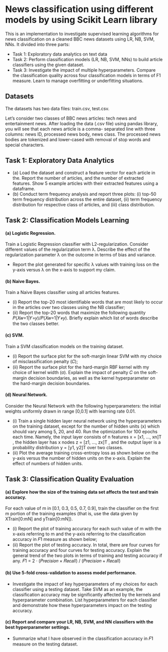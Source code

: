 # News classification using different models by using Scikit Learn library

This is an implementation to investigate supervised learning algorithms for news classification on a cleaned BBC news datasets using LR, NB, SVM, NNs. It divided into three parts:

* Task 1: Exploratory data analytics on text data
* Task 2: Perform classification models (LR, NB, SVM, NNs) to build article classifiers using the given dataset.
* Task 3: Investigate the impact of multiple hyperparameters. Compare the classification quality across four classification models in terms of F1 measure. Learn to manage overfitting or underfitting situations.

## Datasets

The datasets has two data files: train.csv, test.csv.

Let’s consider two classes of BBC news articles: tech news and entertainment news. After loading the data (.csv file) using pandas library, you will see that each news article is a comma- separated line with three columns: news ID, processed news body, news class. The processed news bodies are tokenized and lower-cased with removal of stop words and special characters. 


## Task 1: Exploratory Data Analytics

* (a) Load the dataset and construct a feature vector for each article in the. Report the number of articles, and the number of extracted features. Show 5 example articles with their extracted features using a dataframe.
* (b) Conduct term frequency analysis and report three plots: (i) top-50 term frequency distribution across the entire dataset, (ii) term frequency distribution for respective class of articles, and (iii) class distribution.

## Task 2: Classification Models Learning

#### (a) Logistic Regression. 
Train a Logistic Regression classifier with L2-regularization. Consider different values of the regularization term λ. Describe the effect of the regularization parameter λ on the outcome in terms of bias and variance. 
* Report the plot generated for specific λ values with training loss on the y-axis versus λ on the x-axis to support my claim.

#### (b) Naive Bayes. 
Train a Naive Bayes classifier using all articles features. 
* (i) Report the top-20 most identifiable words that are most likely to occur in the articles over two classes using the NB classifier;
* (ii) Report the top-20 words that maximize the following quantity 𝑃(𝑋𝑤=1|𝑌=𝑦)/𝑃(𝑋𝑤=1|𝑌≠𝑦). 
Briefly explain which list of words describe the two classes better.

####  (c) SVM. 
Train a SVM classification models on the training dataset. 
* (i) Report the surface plot for the soft-margin linear SVM with my choice of misclassification penalty (𝐶);
* (ii) Report the surface plot for the hard-margin RBF kernel with my choice of kernel width (σ). 
Explain the impact of penalty 𝐶 on the soft-margin decision boundaries, as well as the kernel hyperparameter on the hard-margin decision boundaries. 

#### (d) Neural Network. 
Consider the Neural Network with the following hyperparameters: the initial weights uniformly drawn in range [0,0.1] with learning rate 0.01. 
* (i) Train a single hidden layer neural network using the hyperparameters on the training dataset, except for the number of hidden units (x) which should vary among 5, 20, and 40. Run the optimization for 100 epochs each time. Namely, the input layer consists of n features x = [x1, ..., xn]T , the hidden layer has x nodes z = [z1, ..., zx]T , and the output layer is a probability distribution y = [y1, y2]T over two classes.
* (ii) Plot the average training cross-entropy loss as shown below on the y-axis versus the number of hidden units on the x-axis. Explain the effect of numbers of hidden units.

## Task 3: Classification Quality Evaluation

#### (a) Explore how the size of the training data set affects the test and train accuracy. 
For each value of m in [0.1, 0.3, 0.5, 0.7, 0.9], train the classifier on the first m portion of the training examples (that is, use the data given by XTrain[0:mN] and yTrain[0:mN]). 
* (i) Report the plot of training accuracy for each such value of m with the x-axis referring to m and the y-axis referring to the classification accuracy in 𝐹1 measure as shown below;
* (ii) Report the plot of testing accuracy. 
In total, there are four curves for training accuracy and four curves for testing accuracy. Explain the general trend of the two plots in terms of training and testing accuracy if any.
𝐹1 = 2 · (𝑃𝑟𝑒𝑐𝑖𝑠𝑖𝑜𝑛 × 𝑅𝑒𝑐𝑎𝑙𝑙) / (𝑃𝑟𝑒𝑐𝑖𝑠𝑖𝑜𝑛 + 𝑅𝑒𝑐𝑎𝑙𝑙)

#### (b) Use 5-fold cross-validation to assess model performance. 
* Investigate the impact of key hyperparameters of my choices for each classifier using a testing dataset. Take SVM as an example, the classification accuracy may be significantly affected by the kernels and hyperparameter combination. List hyperparameters for each classifier and demonstrate how these hyperparameters impact on the testing accuracy. 

#### (c) Report and compare your LR, NB, SVM, and NN classifiers with the best hyperparameter settings. 
* Summarize what I have observed in the classification accuracy in 𝐹1 measure on the testing dataset. 
